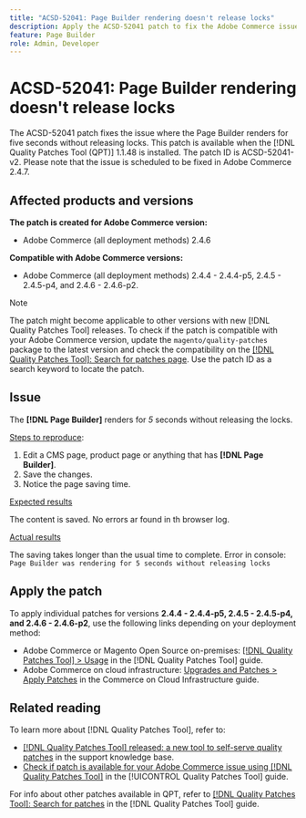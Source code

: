 ```yaml
---
title: "ACSD-52041: Page Builder rendering doesn't release locks"
description: Apply the ACSD-52041 patch to fix the Adobe Commerce issue where the Page Builder renders for five seconds without releasing locks.
feature: Page Builder
role: Admin, Developer
---
```

# ACSD-52041: Page Builder rendering doesn't release locks

The ACSD-52041 patch fixes the issue where the Page Builder renders for five seconds without releasing locks. This patch is available when the [!DNL Quality Patches Tool (QPT)] 1.1.48 is installed. The patch ID is ACSD-52041-v2. Please note that the issue is scheduled to be fixed in Adobe Commerce 2.4.7.

## Affected products and versions

**The patch is created for Adobe Commerce version:**

* Adobe Commerce (all deployment methods) 2.4.6

**Compatible with Adobe Commerce versions:**

* Adobe Commerce (all deployment methods) 2.4.4 - 2.4.4-p5, 2.4.5 - 2.4.5-p4, and 2.4.6 - 2.4.6-p2.



>[!NOTE]
>
>The patch might become applicable to other versions with new [!DNL Quality Patches Tool] releases. To check if the patch is compatible with your Adobe Commerce version, update the `magento/quality-patches` package to the latest version and check the compatibility on the [[!DNL Quality Patches Tool]: Search for patches page](https://experienceleague.adobe.com/tools/commerce-quality-patches/index.html). Use the patch ID as a search keyword to locate the patch. 
 

## Issue

The **[!DNL Page Builder]** renders for *5* seconds without releasing the locks.

<u>Steps to reproduce</u>:

1. Edit a CMS page, product page or anything that has **[!DNL Page Builder]**.
1. Save the changes. 
1. Notice the page saving time.

<u>Expected results</u>

The content is saved. No errors ar found in th browser log.

<u>Actual results</u>

The saving takes longer than the usual time to complete. 
Error in console: ``Page Builder was rendering for 5 seconds without releasing locks``

## Apply the patch

To apply individual patches for versions **2.4.4 - 2.4.4-p5, 2.4.5 - 2.4.5-p4, and 2.4.6 - 2.4.6-p2**, use the following links depending on your deployment method:

* Adobe Commerce or Magento Open Source on-premises: [[!DNL Quality Patches Tool] > Usage](<https://experienceleague.adobe.com/docs/commerce-operations/tools/quality-patches-tool/usage.html>) in the [!DNL Quality Patches Tool] guide.
* Adobe Commerce on cloud infrastructure: [Upgrades and Patches > Apply Patches](https://experienceleague.adobe.com/docs/commerce-cloud-service/user-guide/develop/upgrade/apply-patches.html) in the Commerce on Cloud Infrastructure guide.

## Related reading

To learn more about [!DNL Quality Patches Tool], refer to:

* [[!DNL Quality Patches Tool] released: a new tool to self-serve quality patches](https://experienceleague.adobe.com/en/docs/commerce-knowledge-base/kb/announcements/commerce-announcements/magento-quality-patches-released-new-tool-to-self-serve-quality-patches) in the support knowledge base.
* [Check if patch is available for your Adobe Commerce issue using [!DNL Quality Patches Tool]](/help/tools/quality-patches-tool/patches-available-in-qpt/check-patch-for-magento-issue-with-magento-quality-patches.md) in the [!UICONTROL Quality Patches Tool] guide.


For info about other patches available in QPT, refer to [[!DNL Quality Patches Tool]: Search for patches](<https://experienceleague.adobe.com/tools/commerce-quality-patches/index.html>) in the [!DNL Quality Patches Tool] guide.

